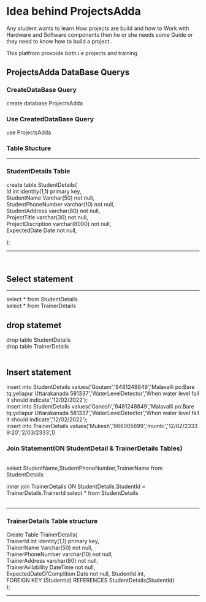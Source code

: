 <h1>Idea behind ProjectsAdda</h1>
<p>Any student wants to learn How projects are build and how to Work with Hardware and Software components then he or she needs some Guide or they need to know how to build a project .</p>
<p>This platfrom provoide both.i.e projects and training</p>

<h2>ProjectsAdda DataBase Querys</h2>
<h3>CreateDataBase Query</h3>
<p>create database ProjectsAdda</p>
<h3>Use CreatedDataBase Query</h3>
use ProjectsAdda

<h3>Table Stucture</h3>
<hr>
<h3>StudentDetails Table</h3>
create table StudentDetails(
<br>
Id int identity(1,1) primary key,
<br>
StudentName Varchar(50) not null,
<br>
StudentPhoneNumber varchar(10) not null,
<br>
StudentAddress varchar(80) not null,
<br>
ProjectTitle varchar(30) not null,
<br>
ProjectDiscription varchar(8000) not null,
<br>
ExpectedDate Date not null,
<br>


);
<hr>

<br>
<h2>Select statement</h2>
<hr>
select * from StudentDetails
<br>
select * from TrainerDetails
<br>


<h2>drop statemet</h2>
drop table StudentDetails
<br>
drop table TrainerDetails
<br>
<br>
<h2>Insert statement</h2>
insert into StudentDetails values('Goutam','9481248849','Malavalli po:Bare tq:yellapur Uttarakanada 581337','WaterLevelDetector','When water level fall it should indicate','12/02/2022');

<br>
insert into StudentDetails values('Ganesh','9481248849','Malavalli po:Bare tq:yellapur Uttarakanada 581337','WaterLevelDetector','When water level fall it should indicate','12/02/2022');
<br>
insert into TrainerDetails values('Mukesh','866005699','mumbi','12/02/2333 9:20','2/03/2333',1)
<br>

<h3>Join Statement(ON StudentDetail & TrainerDetails Tables)</h3>
<br>
select StudentName,StudentPhoneNumber,TrainerName from StudentDetails 

inner join TrainerDetails ON StudentDetails.StudentId = TrainerDetails.TrainerId 
select * from StudentDetails
<br><br>
<hr>
<h3>TrainerDetails Table structure</h3>
Create Table TrainerDetails(
<br>
TrainerId int identity(1,1) primary key,
<br>
TrainerName Varchar(50) not null,
<br>
TrainerPhoneNumber varchar(10) not null,
<br>
TrainerAddress varchar(80) not null,
<br>
TrainerAvilability DateTime not null,
<br>
ExpectedDateOfComplition Date not null,
StudentId int,
<br>
FOREIGN KEY (StudentId) REFERENCES StudentDetails(StudentId)
<br>
);
<hr>
